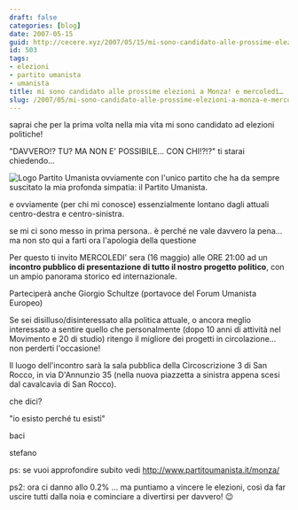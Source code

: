 ```yaml
---
draft: false
categories: [blog]
date: 2007-05-15
guid: http://cecere.xyz/2007/05/15/mi-sono-candidato-alle-prossime-elezioni-a-monza-e-mercoledi/
id: 503
tags:
- elezioni
- partito umanista
- umanista
title: mi sono candidato alle prossime elezioni a Monza! e mercoledì…
slug: /2007/05/mi-sono-candidato-alle-prossime-elezioni-a-monza-e-mercoledi/
---
```


saprai che per la prima volta nella mia vita mi sono candidato ad elezioni politiche!
  
"DAVVERO!? TU? MA NON E' POSSIBILE… CON CHI!?!?" ti starai chiedendo…

<img src="http://cecere.xyz/wp-content/uploads/sites/3/2007/05/small_logo_pu.jpg" title="Logo Partito Umanista" alt="Logo Partito Umanista" align="left" />ovviamente con l'unico partito che ha da sempre suscitato la mia profonda simpatia: il Partito Umanista.
  
e ovviamente (per chi mi conosce) essenzialmente lontano dagli attuali centro-destra e centro-sinistra.

se mi ci sono messo in prima persona.. è perché ne vale davvero la pena… ma non sto qui a farti ora l'apologia della questione

Per questo ti invito MERCOLEDI' sera (16 maggio) alle ORE 21:00 ad un **incontro pubblico di presentazione di tutto il nostro progetto politico**, con un ampio panorama storico ed internazionale.
  
Parteciperà anche Giorgio Schultze (portavoce del Forum Umanista Europeo)

Se sei disilluso/disinteressato alla politica attuale, o ancora meglio interessato a sentire quello che personalmente (dopo 10 anni di attività nel Movimento e 20 di studio) ritengo il migliore dei progetti in circolazione… non perderti l'occasione!

Il luogo dell'incontro sarà la sala pubblica della Circoscrizione 3 di San Rocco, in via D'Annunzio 35 (nella nuova piazzetta a sinistra appena scesi dal cavalcavia di San Rocco).

che dici?

"io esisto perché tu esisti"
  
baci
  
stefano

ps: se vuoi approfondire subito vedi <http://www.partitoumanista.it/monza/>
  
ps2: ora ci danno allo 0.2% … ma puntiamo a vincere le elezioni, così da far uscire tutti dalla noia e cominciare a divertirsi per davvero! 😉